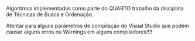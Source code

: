 Algoritmos implementados como parte do QUARTO trabalho da disciplina de Técnicas de Busca e Ordenação.

Atentar para alguns parâmetros de compilação do Visual Studio que podem causar alguns erros ou Warnings em alguns compiladores!!!!